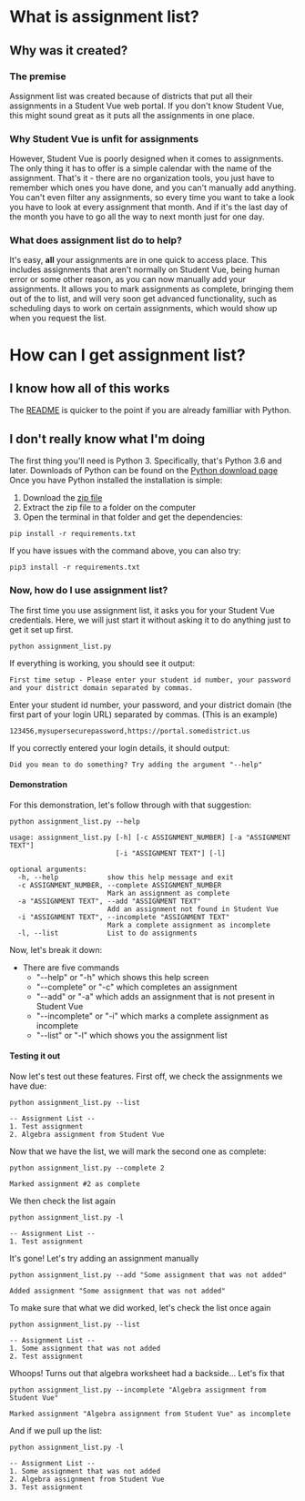 # What is assignment list?
## Why was it created?
### The premise
Assignment list was created because of districts that put all their assignments in a Student Vue web portal. If you don't know Student Vue, this might sound great as it puts all the assignments in one place. 
### Why Student Vue is unfit for assignments
However, Student Vue is poorly designed when it comes to assignments. The only thing it has to offer is a simple calendar with the name of the assignment. That's it - there are no organization tools, you just have to remember which ones you have done, and you can't manually add anything. You can't even filter any assignments, so every time you want to take a look you have to look at every assignment that month. And if it's the last day of the month you have to go all the way to next month just for one day.
### What does assignment list do to help?
It's easy, **all** your assignments are in one quick to access place. This includes assignments that aren't normally on Student Vue, being human error or some other reason, as you can now manually add your assignments. It allows you to mark assignments as complete, bringing them out of the to list, and will very soon get advanced functionality, such as scheduling days to work on certain assignments, which would show up when you request the list.
# How can I get assignment list?
## I know how all of this works
The [README](https://github.com/Whodiduexpect/assignment-list/blob/master/README.md) is quicker to the point if you are already familliar with Python.
## I don't really know what I'm doing
The first thing you'll need is Python 3. Specifically, that's Python 3.6 and later. Downloads of Python can be found on the [Python download page](https://www.python.org/downloads/)<br>
Once you have Python installed the installation is simple:
1. Download the [zip file](https://github.com/Whodiduexpect/assignment-list/archive/master.zip)
2. Extract the zip file to a folder on the computer
3. Open the terminal in that folder and get the dependencies:
```
pip install -r requirements.txt
```
If you have issues with the command above, you can also try:
```
pip3 install -r requirements.txt
```

### Now, how do I use assignment list?
The first time you use assignment list, it asks you for your Student Vue credentials. Here, we will just start it without asking it to do anything just to get it set up first.
```
python assignment_list.py
```
If everything is working, you should see it output:
```
First time setup - Please enter your student id number, your password and your district domain separated by commas.
```
Enter your student id number, your password, and your district domain (the first part of your login URL) separated by commas.
(This is an example)
```
123456,mysupersecurepassword,https://portal.somedistrict.us
```
If you correctly entered your login details, it should output:
```
Did you mean to do something? Try adding the argument "--help"
```
#### Demonstration
For this demonstration, let's follow through with that suggestion:
```
python assignment_list.py --help
```
```
usage: assignment_list.py [-h] [-c ASSIGNMENT_NUMBER] [-a "ASSIGNMENT TEXT"]
                          [-i "ASSIGNMENT TEXT"] [-l]

optional arguments:
  -h, --help            show this help message and exit
  -c ASSIGNMENT_NUMBER, --complete ASSIGNMENT_NUMBER
                        Mark an assignment as complete
  -a "ASSIGNMENT TEXT", --add "ASSIGNMENT TEXT"
                        Add an assignment not found in Student Vue
  -i "ASSIGNMENT TEXT", --incomplete "ASSIGNMENT TEXT"
                        Mark a complete assignment as incomplete
  -l, --list            List to do assignments
```
Now, let's break it down:
* There are five commands
    - "--help" or "-h" which shows this help screen
    - "--complete" or "-c" which completes an assignment
    - "--add" or "-a" which adds an assignment that is not present in Student Vue
    - "--incomplete" or "-i" which marks a complete assignment as incomplete
    - "--list" or "-l" which shows you the assignment list

#### Testing it out
Now let's test out these features.
First off, we check the assignments we have due:
```
python assignment_list.py --list
```
```
-- Assignment List --
1. Test assignment
2. Algebra assignment from Student Vue
```
Now that we have the list, we will mark the second one as complete:
```
python assignment_list.py --complete 2
```
```
Marked assignment #2 as complete
```
We then check the list again
```
python assignment_list.py -l
```
```
-- Assignment List --
1. Test assignment
```
It's gone! Let's try adding an assignment manually
```
python assignment_list.py --add "Some assignment that was not added"
```
```
Added assignment "Some assignment that was not added"
```
To make sure that what we did worked, let's check the list once again
```
python assignment_list.py --list
```
```
-- Assignment List --
1. Some assignment that was not added
2. Test assignment
```
Whoops! Turns out that algebra worksheet had a backside... Let's fix that
```
python assignment_list.py --incomplete "Algebra assignment from Student Vue"
```
```
Marked assignment "Algebra assignment from Student Vue" as incomplete
```
And if we pull up the list:
```
python assignment_list.py -l
```
```
-- Assignment List --
1. Some assignment that was not added
2. Algebra assignment from Student Vue
3. Test assignment
```
